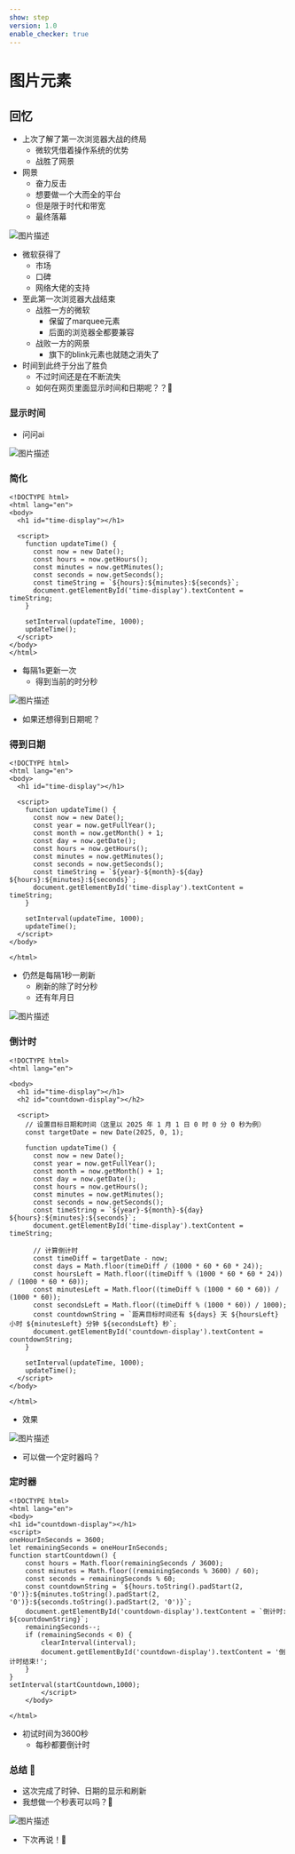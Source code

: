 ```yaml
---
show: step
version: 1.0
enable_checker: true
---
```


# 图片元素

## 回忆

- 上次了解了第一次浏览器大战的终局
	- 微软凭借着操作系统的优势
	- 战胜了网景
- 网景 
	- 奋力反击
	- 想要做一个大而全的平台
	- 但是限于时代和带宽
	- 最终落幕

![图片描述](https://doc.shiyanlou.com/courses/uid1190679-20240905-1725520092358)

- 微软获得了
	- 市场
	- 口碑
	- 网络大佬的支持
- 至此第一次浏览器大战结束
	- 战胜一方的微软
		- 保留了marquee元素
		- 后面的浏览器全都要兼容
	- 战败一方的网景
		- 旗下的blink元素也就随之消失了
- 时间到此终于分出了胜负
	- 不过时间还是在不断流失
	- 如何在网页里面显示时间和日期呢？？🤔

### 显示时间

- 问问ai

![图片描述](https://doc.shiyanlou.com/courses/uid1190679-20240906-1725609269841)

### 简化

```
<!DOCTYPE html>
<html lang="en">
<body>
  <h1 id="time-display"></h1>

  <script>
    function updateTime() {
      const now = new Date();
      const hours = now.getHours();
      const minutes = now.getMinutes();
      const seconds = now.getSeconds();
      const timeString = `${hours}:${minutes}:${seconds}`;
      document.getElementById('time-display').textContent = timeString;
    }

    setInterval(updateTime, 1000);
    updateTime();
  </script>
</body>
</html>
```

- 每隔1s更新一次
	- 得到当前的时分秒

![图片描述](https://doc.shiyanlou.com/courses/uid1190679-20240906-1725609466201)

- 如果还想得到日期呢？

### 得到日期

```
<!DOCTYPE html>
<html lang="en">
<body>
  <h1 id="time-display"></h1>

  <script>
    function updateTime() {
      const now = new Date();
      const year = now.getFullYear();
      const month = now.getMonth() + 1;
      const day = now.getDate();
      const hours = now.getHours();
      const minutes = now.getMinutes();
      const seconds = now.getSeconds();
      const timeString = `${year}-${month}-${day} ${hours}:${minutes}:${seconds}`;
      document.getElementById('time-display').textContent = timeString;
    }

    setInterval(updateTime, 1000);
    updateTime();
  </script>
</body>

</html>
```

- 仍然是每隔1秒一刷新
	- 刷新的除了时分秒
	- 还有年月日

![图片描述](https://doc.shiyanlou.com/courses/uid1190679-20240906-1725609615001)

### 倒计时

```
<!DOCTYPE html>
<html lang="en">

<body>
  <h1 id="time-display"></h1>
  <h2 id="countdown-display"></h2>

  <script>
    // 设置目标日期和时间（这里以 2025 年 1 月 1 日 0 时 0 分 0 秒为例）
    const targetDate = new Date(2025, 0, 1);

    function updateTime() {
      const now = new Date();
      const year = now.getFullYear();
      const month = now.getMonth() + 1;
      const day = now.getDate();
      const hours = now.getHours();
      const minutes = now.getMinutes();
      const seconds = now.getSeconds();
      const timeString = `${year}-${month}-${day} ${hours}:${minutes}:${seconds}`;
      document.getElementById('time-display').textContent = timeString;

      // 计算倒计时
      const timeDiff = targetDate - now;
      const days = Math.floor(timeDiff / (1000 * 60 * 60 * 24));
      const hoursLeft = Math.floor((timeDiff % (1000 * 60 * 60 * 24)) / (1000 * 60 * 60));
      const minutesLeft = Math.floor((timeDiff % (1000 * 60 * 60)) / (1000 * 60));
      const secondsLeft = Math.floor((timeDiff % (1000 * 60)) / 1000);
      const countdownString = `距离目标时间还有 ${days} 天 ${hoursLeft} 小时 ${minutesLeft} 分钟 ${secondsLeft} 秒`;
      document.getElementById('countdown-display').textContent = countdownString;
    }

    setInterval(updateTime, 1000);
    updateTime();
  </script>
</body>

</html>
```

- 效果

![图片描述](https://doc.shiyanlou.com/courses/uid1190679-20240906-1725609910998)

- 可以做一个定时器吗？

### 定时器

```
<!DOCTYPE html>
<html lang="en">
<body>
<h1 id="countdown-display"></h1>
<script>
oneHourInSeconds = 3600;
let remainingSeconds = oneHourInSeconds;
function startCountdown() {
    const hours = Math.floor(remainingSeconds / 3600);
    const minutes = Math.floor((remainingSeconds % 3600) / 60);
    const seconds = remainingSeconds % 60;
    const countdownString = `${hours.toString().padStart(2, '0')}:${minutes.toString().padStart(2, '0')}:${seconds.toString().padStart(2, '0')}`;
    document.getElementById('countdown-display').textContent = `倒计时: ${countdownString}`;
    remainingSeconds--;
    if (remainingSeconds < 0) {
        clearInterval(interval);
        document.getElementById('countdown-display').textContent = '倒计时结束!';
    }
}
setInterval(startCountdown,1000);
        </script>
    </body>

</html>
```

- 初试时间为3600秒
	- 每秒都要倒计时



### 总结 🤔

- 这次完成了时钟、日期的显示和刷新
- 我想做一个秒表可以吗？🤔

![图片描述](https://doc.shiyanlou.com/courses/uid1190679-20240906-1725630940896)

- 下次再说！👋

